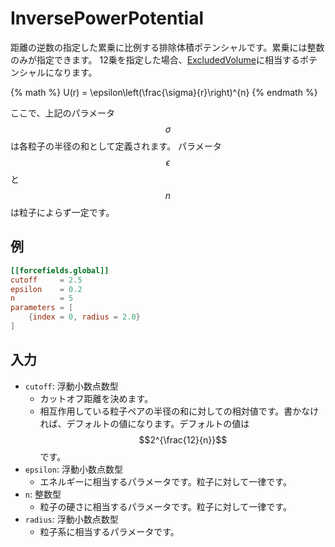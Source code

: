 # InversePowerPotential

距離の逆数の指定した累乗に比例する排除体積ポテンシャルです。累乗には整数のみが指定できます。
12乗を指定した場合、[ExcludedVolume](ExcludedVolumePotential.md)に相当するポテンシャルになります。

{% math %}
U(r) = \epsilon\left(\frac{\sigma}{r}\right)^{n}
{% endmath %}

ここで、上記のパラメータ$$\sigma$$は各粒子の半径の和として定義されます。
パラメータ$$\epsilon$$と$$n$$は粒子によらず一定です。

## 例

```toml
[[forcefields.global]]
cutoff     = 2.5
epsilon    = 0.2
n          = 5
parameters = [
    {index = 0, radius = 2.0}
]
```


## 入力

- `cutoff`: 浮動小数点数型
  - カットオフ距離を決めます。
  - 相互作用している粒子ペアの半径の和に対しての相対値です。書かなければ、デフォルトの値になります。デフォルトの値は$$2^{\frac{12}{n}}$$です。
- `epsilon`: 浮動小数点数型
  - エネルギーに相当するパラメータです。粒子に対して一律です。
- `n`: 整数型
  - 粒子の硬さに相当するパラメータです。粒子に対して一律です。
- `radius`: 浮動小数点数型
  - 粒子系に相当するパラメータです。
